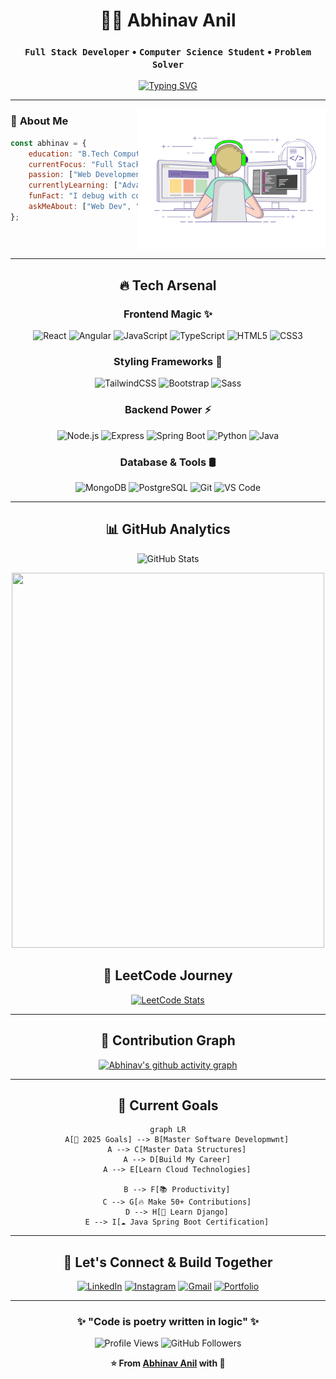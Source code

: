 <div align="center">

# 👨‍💻 Abhinav Anil

### `Full Stack Developer` • `Computer Science Student` • `Problem Solver`

[![Typing SVG](https://readme-typing-svg.herokuapp.com?font=Fira+Code&size=18&duration=3000&pause=1000&color=58A6FF&center=true&vCenter=true&width=600&lines=Building+the+future%2C+one+commit+at+a+time;Full+Stack+Developer+%7C+Open+Source+Enthusiast;Always+learning%2C+always+coding+%F0%9F%9A%80)](https://git.io/typing-svg)

</div>

---

<img align="right" alt="Coding" width="300" src="https://raw.githubusercontent.com/devSouvik/devSouvik/master/gif3.gif">

### 🚀 **About Me**

```javascript
const abhinav = {
    education: "B.Tech Computer Science & Engineering",
    currentFocus: "Full Stack Development",
    passion: ["Web Development", "Problem Solving", "Open Source"],
    currentlyLearning: ["Advanced React", "System Design", "Cloud Technologies"],
    funFact: "I debug with console.log and I'm proud of it! 😄",
    askMeAbout: ["Web Dev", "Tech", "Coffee ☕"]
};
```

<br clear="right"/>

---

<div align="center">

## 🔥 **Tech Arsenal**

</div>

<div align="center">

### **Frontend Magic** ✨
![React](https://img.shields.io/badge/React-61DAFB?style=for-the-badge&logo=react&logoColor=black&labelColor=61DAFB)
![Angular](https://img.shields.io/badge/Angular-DD0031?style=for-the-badge&logo=angular&logoColor=white&labelColor=DD0031)
![JavaScript](https://img.shields.io/badge/JavaScript-F7DF1E?style=for-the-badge&logo=javascript&logoColor=black&labelColor=F7DF1E)
![TypeScript](https://img.shields.io/badge/TypeScript-3178C6?style=for-the-badge&logo=typescript&logoColor=white&labelColor=3178C6)
![HTML5](https://img.shields.io/badge/HTML5-E34F26?style=for-the-badge&logo=html5&logoColor=white&labelColor=E34F26)
![CSS3](https://img.shields.io/badge/CSS3-1572B6?style=for-the-badge&logo=css3&logoColor=white&labelColor=1572B6)

### **Styling Frameworks** 🎨
![TailwindCSS](https://img.shields.io/badge/Tailwind-06B6D4?style=for-the-badge&logo=tailwindcss&logoColor=white&labelColor=06B6D4)
![Bootstrap](https://img.shields.io/badge/Bootstrap-7952B3?style=for-the-badge&logo=bootstrap&logoColor=white&labelColor=7952B3)
![Sass](https://img.shields.io/badge/Sass-CC6699?style=for-the-badge&logo=sass&logoColor=white&labelColor=CC6699)

### **Backend Power** ⚡
![Node.js](https://img.shields.io/badge/Node.js-339933?style=for-the-badge&logo=node.js&logoColor=white&labelColor=339933)
![Express](https://img.shields.io/badge/Express-000000?style=for-the-badge&logo=express&logoColor=white&labelColor=000000)
![Spring Boot](https://img.shields.io/badge/Spring_Boot-6DB33F?style=for-the-badge&logo=spring&logoColor=white&labelColor=6DB33F)
![Python](https://img.shields.io/badge/Python-3776AB?style=for-the-badge&logo=python&logoColor=white&labelColor=3776AB)
![Java](https://img.shields.io/badge/Java-ED8B00?style=for-the-badge&logo=openjdk&logoColor=white&labelColor=ED8B00)

### **Database & Tools** 🛢️
![MongoDB](https://img.shields.io/badge/MongoDB-47A248?style=for-the-badge&logo=mongodb&logoColor=white&labelColor=47A248)
![PostgreSQL](https://img.shields.io/badge/PostgreSQL-336791?style=for-the-badge&logo=postgresql&logoColor=white&labelColor=336791)
![Git](https://img.shields.io/badge/Git-F05032?style=for-the-badge&logo=git&logoColor=white&labelColor=F05032)
![VS Code](https://img.shields.io/badge/VS_Code-007ACC?style=for-the-badge&logo=visualstudiocode&logoColor=white&labelColor=007ACC)

</div>

---

<div align="center">

## 📊 **GitHub Analytics**

![GitHub Stats](https://github-readme-stats.vercel.app/api?username=abhinavhh&show_icons=true&theme=tokyonight&include_all_commits=true&count_private=true&hide_border=true&card_width=500&bg_color=0D1117&title_color=58A6FF&icon_color=58A6FF&text_color=C9D1D9)

<img width="500" height="600" src="https://github-readme-stats.vercel.app/api/top-langs/?username=abhinavhh&layout=compact&langs_count=8&theme=tokyonight&hide_border=true&bg_color=0D1117&title_color=58A6FF&text_color=C9D1D9"/>

</div>

<div align="center">

## 🧠 **LeetCode Journey**

[![LeetCode Stats](https://leetcard.jacoblin.cool/06abhinav123?theme=dark&font=baloo&ext=heatmap)](https://leetcode.com/06abhinav123)

</div>

---

<div align="center">

## 🌊 **Contribution Graph**

[![Abhinav's github activity graph](https://github-readme-activity-graph.vercel.app/graph?username=abhinavhh&theme=tokyo-night&hide_border=true&bg_color=0D1117&color=58A6FF&line=58A6FF&point=C9D1D9)](https://github.com/abhinavhh/)

</div>

---

<div align="center">

## 🎯 **Current Goals**

```mermaid
graph LR
    A[🎯 2025 Goals] --> B[Master Software Developmwnt]
    A --> C[Master Data Structures]
    A --> D[Build My Career]
    A --> E[Learn Cloud Technologies]
    
    B --> F[📚 Productivity]
    C --> G[🔥 Make 50+ Contributions]
    D --> H[🚀 Learn Django]
    E --> I[☁️ Java Spring Boot Certification]
```

</div>

---

<div align="center">

## 🤝 **Let's Connect & Build Together**

[![LinkedIn](https://img.shields.io/badge/LinkedIn-0A66C2?style=for-the-badge&logo=linkedin&logoColor=white)](https://www.linkedin.com/in/abhinav-u-212b64286)
[![Instagram](https://img.shields.io/badge/Instagram-E4405F?style=for-the-badge&logo=instagram&logoColor=white)](https://instagram.com/_abhi_navhh_)
[![Gmail](https://img.shields.io/badge/Gmail-EA4335?style=for-the-badge&logo=gmail&logoColor=white)](mailto:your.email@gmail.com)
[![Portfolio](https://img.shields.io/badge/Portfolio-000000?style=for-the-badge&logo=vercel&logoColor=white)](https://personal-portfolio-nine-drab.vercel.app/)

</div>

---


<div align="center">

### ✨ **"Code is poetry written in logic"** ✨

![Profile Views](https://komarev.com/ghpvc/?username=abhinavhh&color=58A6FF&style=for-the-badge&label=Profile+Views)
![GitHub Followers](https://img.shields.io/github/followers/abhinavhh?color=58A6FF&style=for-the-badge&label=Followers)

**⭐ From [Abhinav Anil](https://github.com/06abhinav123) with 💙**

</div>
